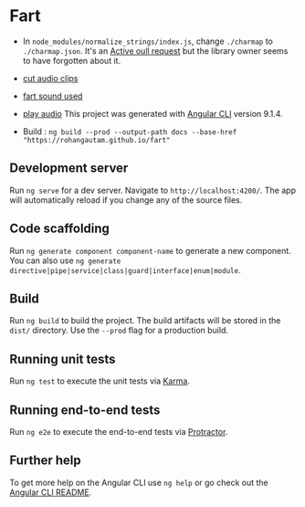 # Fart

- In `node_modules/normalize_strings/index.js`, change `./charmap` to `./charmap.json`. It's an [Active oull request](https://github.com/tehsis/normalize/pull/7/commits/4cde679f8549bac9e704e5ac79434179032d644d) but the library owner seems to have forgotten about it.

- [cut audio clips](https://clideo.com/cut-audio)
- [fart sound used](https://freesound.org/people/DSISStudios/sounds/241000/)
- [play audio](https://stackoverflow.com/a/47067623)
  This project was generated with [Angular CLI](https://github.com/angular/angular-cli) version 9.1.4.
- Build : `ng build --prod --output-path docs --base-href "https://rohangautam.github.io/fart"`

## Development server

Run `ng serve` for a dev server. Navigate to `http://localhost:4200/`. The app will automatically reload if you change any of the source files.

## Code scaffolding

Run `ng generate component component-name` to generate a new component. You can also use `ng generate directive|pipe|service|class|guard|interface|enum|module`.

## Build

Run `ng build` to build the project. The build artifacts will be stored in the `dist/` directory. Use the `--prod` flag for a production build.

## Running unit tests

Run `ng test` to execute the unit tests via [Karma](https://karma-runner.github.io).

## Running end-to-end tests

Run `ng e2e` to execute the end-to-end tests via [Protractor](http://www.protractortest.org/).

## Further help

To get more help on the Angular CLI use `ng help` or go check out the [Angular CLI README](https://github.com/angular/angular-cli/blob/master/README.md).
